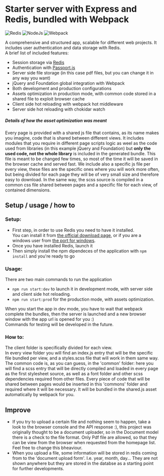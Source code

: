 # Starter server with Express and Redis, bundled with Webpack


![Redis](https://www.shareicon.net/data/128x128/2015/08/21/88383_logo_512x512.png)
![NodeJs](https://cdn2.iconfinder.com/data/icons/nodejs-1/128/nodejs-128.png)
![Webpack](https://dealogic.gallerycdn.vsassets.io/extensions/dealogic/webpack-vsts-extension/1.0.0/1484953063653/Microsoft.VisualStudio.Services.Icons.Default)

A comprehensive and structured app, scalable for different web projects. It includes user authentication and data storage with Redis.<br>
A brief list of included features:

 * Session storage via [Redis](https://redis.io/)
 * Authentication with [Passport.js](http://passportjs.org/)
 * Server side file storage (in this case pdf files, but you can change it in any way you want)
 * jQuery and Foundation global integration with Webpack
 * Both development and production configurations
 * Assets optimization in production mode, with common code stored in a shared file to exploit browser cache
 * Client side hot reloading with webpack hot middleware
 * Server side hot reloading with chokidar watch

##### Details of how the asset optimization was meant 
Every page is provided with a shared js file that contains, as its name makes you imagine, code that is shared between different views. It includes modules that you require in different page scripts logic as weel as the code used from libraries (in this example jQuery and Foundation) but <b>only the used code, not the whole library</b> is included in the generated bundle. This file is meant to be changed few times, so most of the time it will be saved in the browser cache and served fast. We include also a specific js file per every view, these files are the specific ones where you will work more often, but being divided for each page they will be of very small size and therefore easy to download. In the same way, the scss source is compiled in a common css file shared between pages and a specific file for each view, of contained dimensions.



## Setup / usage / how to

### Setup:
* First step, in order to use Redis you need to have it installed. <br> You can install it from [the official download page](https://redis.io/download), or if you are a windows user from [the port for windows](https://github.com/MSOpenTech/redis/releases).
* Once you have installed Redis, launch it
* Then simply install the npm dipendeces of the application with `npm install` and you're ready to go

### Usage:
There are two main commands to run the application<br>
 * `npm run start:dev` to launch it in development mode, with server side and client side hot reloading.
 * `npm run start:prod` for the production mode, with assets optimization.

When you start the app in dev mode, you have to wait that webpack complete the bundles, then the server is launched and a new browser window with the app url is opened for you :) <br>
Commands for testing will be developed in the future.

### How to:

The client folder is specifically divided for each view.<br>
In every view folder you will find an index.js entry that will be the specific file bundled per view, and a styles.scss file that will work in them same way. The common code is, as you can guess, in the 'common' folder: here you will find a scss entry that will be directly compiled and loaded in every page as the first stylesheet source, as well as a font folder and other scss dependencies required from other files. Every piece of code that will be shared between pages would be inserted in this 'commons' folder and required where it will be necessary. It will be bundled in the shared.js asset automatically by webpack for you.

## Improve

* If you try to upload a certain file and nothing seem to happen, take a look to the browser console and the API response :), this project was originally thought to be a document uploader, so in the Document model there is a check to the file format. Only Pdf file are allowed, so that they can be view from the browser when requested from the homepage list. Feel free to change this bheaviour.
* When you upload a file, some information will be stored in redis coming from to the 'document upload form'. I.e. year, month, day... They are not shown anywhere but they are stored in the databse as a starting point for further developments.
